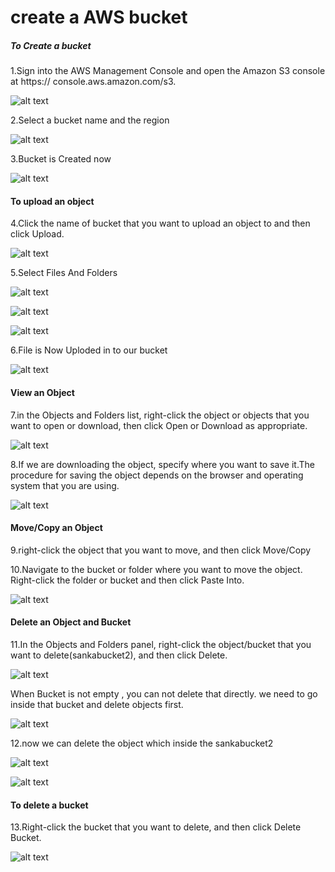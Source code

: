 # create a AWS bucket

##### To Create a bucket

1.Sign into the AWS Management Console and open the Amazon S3 console at https://
console.aws.amazon.com/s3.

![alt text](http://i59.tinypic.com/15ybuat.jpg)

2.Select a bucket name and the region

![alt text](http://i61.tinypic.com/219z81c.jpg)

3.Bucket is Created now

![alt text](http://i62.tinypic.com/2mqj9dl.jpg)

#### To upload an object

4.Click the name of bucket that you want to upload an object to and then
click Upload.

![alt text](http://i59.tinypic.com/23kew0k.jpg)

5.Select Files And Folders 

![alt text](http://i57.tinypic.com/2sbtjk7.jpg)

![alt text](http://i58.tinypic.com/fjqgdk.jpg)

![alt text](http://i58.tinypic.com/2n0r8yc.jpg)

6.File is Now Uploded in to our bucket

![alt text](http://i58.tinypic.com/wi5aph.jpg)

#### View an Object

7.in the Objects and Folders list, right-click the object or objects that you
want to open or download, then click Open or Download as appropriate.

![alt text](http://i58.tinypic.com/2hq8b6b.jpg)

8.If we are downloading the object, specify where you want to save it.The procedure for saving the
object depends on the browser and operating system that you are using.

![alt text](http://i61.tinypic.com/nzr6mt.jpg)

#### Move/Copy an Object

9.right-click the object that you want to move, and then click Move/Copy

10.Navigate to the bucket or folder where you want to move the object. Right-click the folder or bucket
and then click Paste Into.

![alt text](http://i62.tinypic.com/2rze2iw.jpg)

#### Delete an Object and Bucket

11.In the Objects and Folders panel, right-click the object/bucket that you want to delete(sankabucket2), and then click Delete.

![alt text](http://i62.tinypic.com/15cbs3s.jpg)

When Bucket is not empty , you can not delete that directly. we need to go inside that bucket and delete objects first.

![alt text](http://i60.tinypic.com/mws5yb.jpg)

12.now we can delete the object which inside the sankabucket2 

![alt text](http://i62.tinypic.com/25yyhhx.jpg)

![alt text](http://i57.tinypic.com/2yug7yp.jpg)

#### To delete a bucket

13.Right-click the bucket that you want to delete, and then click Delete Bucket.

![alt text](http://i61.tinypic.com/14m9hyv.jpg)


  

